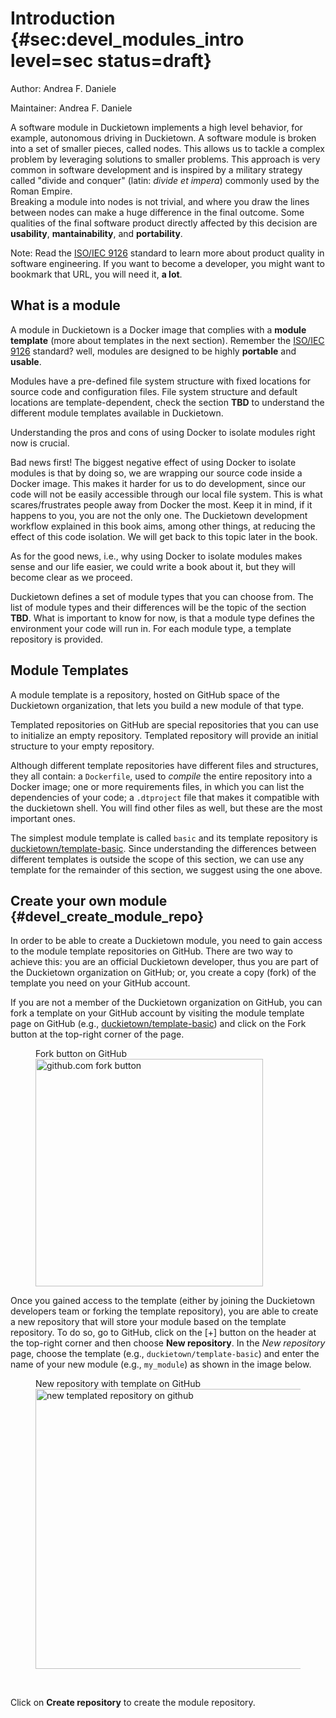 # Introduction {#sec:devel_modules_intro level=sec status=draft}

Author: Andrea F. Daniele

Maintainer: Andrea F. Daniele




A software module in Duckietown implements a high level behavior, for example,
autonomous driving in Duckietown. A software module is broken into a set of smaller
pieces, called nodes. This allows us to tackle a complex problem by leveraging solutions
to smaller problems. This approach is very common in software development and is
inspired by a military strategy called "divide and conquer" (latin: _divide et impera_)
commonly used by the Roman Empire.   
Breaking a module into nodes is not trivial, and where you draw the lines between nodes
can make a huge difference in the final outcome. Some qualities of the final software
product directly affected by this decision are **usability**, **mantainability**,
and **portability**.

Note: Read the [ISO/IEC 9126](#sec:developer_basics_iso_9126) standard
to learn more about product quality in software engineering. If you want to become
a developer, you might want to bookmark that URL, you will need it, **a lot**. 



<minitoc/>


## What is a module



A module in Duckietown is a Docker image that complies with a **module template**
(more about templates in the next section). Remember the 
[ISO/IEC 9126](#sec:developer_basics_iso_9126) standard? well, 
modules are designed to be highly **portable** and  **usable**.


Modules have a pre-defined file system structure with fixed locations for source code 
and configuration files. File system structure and default locations are 
template-dependent, check the section **TBD** to understand the
different module templates available in Duckietown.


Understanding the pros and cons of using Docker to isolate modules right now is crucial.



Bad news first! The biggest negative effect of using Docker to isolate modules
is that by doing so, we are wrapping our source code inside a Docker image. This
makes it harder for us to do development, since our code will not be easily accessible
through our local file system. This is what scares/frustrates people away from Docker 
the most. Keep it in mind, if it happens to you, you are not the only one.
The Duckietown development workflow explained in this book aims, among other things,
at reducing the effect of this code isolation. We will get back to this topic later
in the book.

As for the good news, i.e., why using Docker to isolate modules makes sense and our
life easier, we could write a book about it, but they will become clear as we proceed.



Duckietown defines a set of module types that you can choose from. The list of module
types and their differences will be the topic of the section  **TBD**. What is important to know for now, is that a module
type defines the environment your code will run in. For each module type, a template
repository is provided.


## Module Templates

A module template is a repository, hosted on GitHub space of the Duckietown organization,
that lets you build a new module of that type.

Templated repositories on GitHub are special repositories that you can use to initialize
an empty repository. Templated repository will provide an initial structure to your empty
repository.

Although different template repositories have different files and structures, they all 
contain: 
a `Dockerfile`, used to _compile_ the entire repository into a Docker image;
one or more requirements files, in which you can list the dependencies of your code; 
a `.dtproject` file that makes it compatible with the duckietown shell.
You will find other files as well, but these are the most important ones.

The simplest module template is called `basic` and its template 
repository is [duckietown/template-basic](https://github.com/duckietown/template-basic).
Since understanding the differences between different templates is outside the scope of 
this section, we can use any template for the remainder of this section, we suggest 
using the one above.



## Create your own module {#devel_create_module_repo}



In order to be able to create a Duckietown module, you need to gain access to
the module template repositories on GitHub.
There are two way to achieve this: you are an official Duckietown developer, thus
you are part of the Duckietown organization on GitHub; or, you create a copy (fork) 
of the template you need on your GitHub account.

If you are not a member of the Duckietown organization on GitHub, you can fork
a template on your GitHub account by visiting the module template page on GitHub
(e.g., [duckietown/template-basic](https://github.com/duckietown/template-basic))
and click on the Fork button at the top-right corner of the page.


<figure>
    <figcaption>Fork button on GitHub</figcaption>
    <img alt="github.com fork button" style='width:26em' src="images/github_fork_button.jpg"/>
</figure>




Once you gained access to the template (either by joining the Duckietown developers
team or forking the template repository), you are able to create a new repository that
will store your module based on the template repository.
To do so, go to GitHub, click on the [+] button on the header at the top-right corner
and then choose **New repository**. In the _New repository_ page, choose the template
(e.g., `duckietown/template-basic`) and enter the name of your new module 
(e.g., `my_module`) as shown in the image below.


<figure>
    <figcaption>New repository with template on GitHub</figcaption>
    <img alt="new templated repository on github" style='width:32em' src="images/github_new_repo_w_template.jpg"/>
</figure>

<br/>

Click on **Create repository** to create the module repository.
<!---
## Build a module

Building a module is very simple. To start, open a terminal and clone a module repository 
(we created one in section **TODO** ).

Templates leave placeholders that you will need to replace with the proper information
about your module before you can build it.

Open the file `Dockerfile` using any text editor and look for the following lines
at the top of the file:

```dockerfile
ARG REPO_NAME="<REPO_NAME_HERE>"
ARG DESCRIPTION="<DESCRIPTION_HERE>"
ARG MAINTAINER="<YOUR_FULL_NAME> (<YOUR_EMAIL_ADDRESS>)"
```

Replace the placeholders strings with, respectively,
 - the name of the repository (i.e., `my_module`); 
 - a brief description of the functionalities of the module
 - your name and email address to claim the role of maintainer; 
 
Save and return to the terminal. Now run the following command to build the module.

```
dts devel build -f
```

The flag `-f` (short for `--force`) is needed in order to allow `dts` to build a module
out of a non-clean repository. A repository is not clean when there are changes that are
not committed (and in fact our change to `Dockerfile` is not). 
This check is in place to prevent developers from forgetting to push local changes.
If the build is successful, you will see something like the following.

<figure>
    <figcaption>Result of command `dts devel run`</figcaption>
    <img alt="dts devel build" style='width:36em' src="images/dts_devel_build_ex1.jpg"/>
</figure>

<br/>
Congrats! You just built your first Duckietown-compatible software module.



## Run a module

As stated above, building a module produces a Docker image. This image is the
_compiled_ version of your source project. You can find the name of the resulting 
image at the end of the output of the `dts devel build` command.
In the example above, look for the line

```
Final image name: duckietown/my_module:v1-amd64
```




## Hands on

TODO: This is a templated subsection


## Ask the community

TODO: This is a templated subsection

--->
